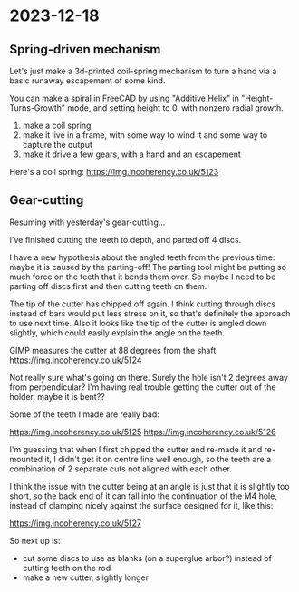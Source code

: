 # 2023-12-18

## Spring-driven mechanism

Let's just make a 3d-printed coil-spring mechanism to turn a hand via a basic runaway escapement of some kind.

You can make a spiral in FreeCAD by using "Additive Helix" in "Height-Turns-Growth" mode, and setting height to 0,
with nonzero radial growth.

1. make a coil spring
2. make it live in a frame, with some way to wind it and some way to capture the output
3. make it drive a few gears, with a hand and an escapement

Here's a coil spring: https://img.incoherency.co.uk/5123

## Gear-cutting

Resuming with yesterday's gear-cutting...

I've finished cutting the teeth to depth, and parted off 4 discs.

I have a new hypothesis about the angled teeth from the previous time: maybe it is caused by
the parting-off! The parting tool might be putting so much force on the teeth that it bends them
over. So maybe I need to be parting off discs first and then cutting teeth on them.

The tip of the cutter has chipped off again. I think cutting through discs instead of bars would put
less stress on it, so that's definitely the approach to use next time. Also it looks like the tip
of the cutter is angled down slightly, which could easily explain the angle on the teeth.

GIMP measures the cutter at 88 degrees from the shaft: https://img.incoherency.co.uk/5124

Not really sure what's going on there. Surely the hole isn't 2 degrees away from perpendicular? I'm
having real trouble getting the cutter out of the holder, maybe it is bent??

Some of the teeth I made are really bad:

https://img.incoherency.co.uk/5125
https://img.incoherency.co.uk/5126

I'm guessing that when I first chipped the cutter and re-made it and re-mounted it, I didn't get it on centre line well
enough, so the teeth are a combination of 2 separate cuts not aligned with each other.

I think the issue with the cutter being at an angle is just that it is slightly too short, so the back end of it can fall
into the continuation of the M4 hole, instead of clamping nicely against the surface designed for it, like this:

https://img.incoherency.co.uk/5127

So next up is:

 * cut some discs to use as blanks (on a superglue arbor?) instead of cutting teeth on the rod
 * make a new cutter, slightly longer
